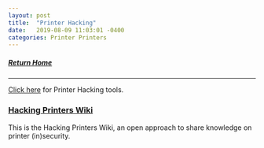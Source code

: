 ```yaml
---
layout: post
title:  "Printer Hacking"
date:   2019-08-09 11:03:01 -0400
categories: Printer Printers
---
```

##### [Return Home](https://thegetch.github.io/penetration/testing/resources/2020/07/24/Home/)

---

[Click here](https://thegetch.github.io/PenetrationTestingResources/PrinterHackingTools) for Printer Hacking tools.

### [Hacking Printers Wiki](<http://hacking-printers.net/wiki/index.php/Main_Page>)

This is the Hacking Printers Wiki, an open approach to share knowledge on printer (in)security.

